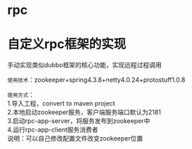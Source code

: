 # rpc
# 自定义rpc框架的实现

手动实现类似dubbo框架的核心功能，实现远程过程调用 

`使用技术`：zookeeper+spring4.3.8+netty4.0.24+protostuff1.0.8   <br/>

`使用方式`：   <br/>
1.导入工程，convert to maven project<br/>
2.本地启动zookeeper服务，客户端服务端口默认为2181<br/>
3.启动rpc-app-server，将服务发布到zookeeper中<br/>
4.运行rpc-app-client服务消费者<br/>
说明：可以自己修改配置文件改变zookeeper位置
